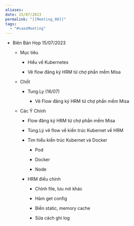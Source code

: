 ```yaml
---
aliases: 
date: 15/07/2023
permalink: "[[Meeting_00]]"
tags:
  - "#saasMeeting"
---
```

- Biên Bản Họp 15/07/2023
    
    - Mục tiêu
        
        - Hiểu về Kubernetes
            
        - Vẽ flow đăng ký HRM từ chợ phần mềm Misa
            
    - Chốt
        
        - Tung.Ly (16/07)
            
            - Vẽ Flow đăng ký HRM từ chợ phần mềm Misa
                
    - Các Ý Chính
        
        - Flow đăng ký HRM từ chợ phần mềm Misa
            
        - Tùng.Lý vẽ flow về kiến trúc Kubernet về HRM
            
        - Tìm hiểu kiến trúc Kubernet và Docker
            
            - Pod
                
            - Docker
                
            - Node
                
        - HRM điều chỉnh
            
            - Chỉnh file, lưu nơi khác
                
            - Hàm get config
                
            - Biến static, memory cache
                
            - Sửa cách ghi log

